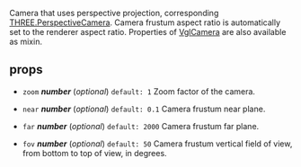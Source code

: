 Camera that uses perspective projection, corresponding [THREE.PerspectiveCamera](https://threejs.org/docs/index.html#api/cameras/PerspectiveCamera). Camera frustum aspect ratio is automatically set to the renderer aspect ratio. Properties of [VglCamera](vgl-camera) are also available as mixin. 



## props 
- `zoom` ***number*** (*optional*) `default: 1` 
Zoom factor of the camera. 

- `near` ***number*** (*optional*) `default: 0.1` 
Camera frustum near plane. 

- `far` ***number*** (*optional*) `default: 2000` 
Camera frustum far plane. 

- `fov` ***number*** (*optional*) `default: 50` 
Camera frustum vertical field of view, from bottom to top of view, in degrees. 



